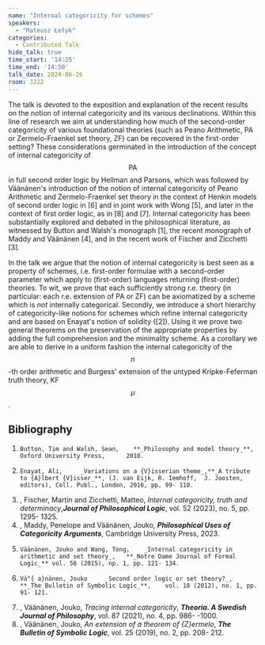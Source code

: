 ```yaml
---
name: "Internal categoricity for schemes"
speakers:
  - "Mateusz Łełyk"
categories:
  - Contributed Talk
hide_talk: true
time_start: '14:25'
time_end: '14:50'
talk_date: 2024-06-26
room: J222
---
```



	

	
	
	
	
	
The talk is devoted to the exposition and explanation of the recent results on the notion of internal categoricity and its various declinations. Within this line of research we aim at understanding how much of the second-order categoricity of various foundational theories (such as Peano Arithmetic, PA or Zermelo-Fraenkel set theory, ZF) can be recovered in the first-order setting?  These considerations germinated in the introduction of the concept of internal categoricity of $$\text{PA}$$ in full second order logic by Hellman and Parsons, which was followed by Väänänen's introduction of the notion of internal categoricity of Peano Arithmetic and Zermelo-Fraenkel set theory in the context of Henkin models of second order logic in [6] and in joint work with Wong [5], and later in the context of first order logic, as in [8] and [7]. Internal categoricity has been substantially explored and debated in the philosophical literature, as witnessed by Button and Walsh's monograph [1], the recent monograph of Maddy and  Väänänen [4], and in the recent work of Fischer and Zicchetti [3].

In the talk we argue that the notion of internal categoricity is best seen as a property of schemes, i.e. first-order formulae with a second-order parameter which apply to (first-order) languages returning (first-order) theories. To wit, we prove that each sufficiently strong r.e. theory (in particular: each r.e. extension of PA or ZF) can be axiomatized by a scheme which is _not_ internally categorical. Secondly, we introduce a short hierarchy of categoricity-like notions for schemes which refine internal categoricity and are based on Enayat's notion of solidity ([2]). Using it we prove two general theorems on the preservation of the appropriate properties by adding the full comprehension and the minimality scheme. As a corollary we are able to derive in a uniform fashion the internal categoricity of the $$n$$-th order arithmetic and Burgess' extension of the untyped Kripke-Feferman truth theory, KF$$\mu$$.
		
## Bibliography

 1.     Button, Tim and Walsh, Sean,    **_Philosophy and model theory_**, Oxford University Press,      2018.    
2.     Enayat, Ali,     _Variations on a {V}isserian theme_,**_A tribute to {A}lbert {V}isser_**, (J. van Eijk, R. Iemhoff,  J. Joosten, editors), Coll. Publ., London, 2016, pp. 99- 110.
3. ,    Fischer, Martin and Zicchetti, Matteo,     _Internal categoricity, truth and determinacy_,**_Journal of Philosophical Logic_**,    vol. 52 (2023), no. 5, pp. 1295- 1325.      
4. , Maddy, Penelope and Väänänen, Jouko, **_Philosophical Uses of Categoricity Arguments_**, Cambridge University Press, 2023.      
5.     Väänänen, Jouko and Wang, Tong,    _Internal categoricity in arithmetic and set theory_,   **_Notre Dame Journal of Formal Logic_** vol. 56 (2015), np. 1, pp. 121- 134.       
6.     Vä"{ a}nänen, Jouko     _Second order logic or set theory?_,  **_The Bulletin of Symbolic Logic_**,    vol. 18 (2012), no. 1, pp. 91- 121.        
7. ,    Väänänen, Jouko,    _Tracing internal categoricity_,  **_Theoria. A Swedish Journal of Philosophy_**, vol. 87 (2021), no. 4, pp. 986- -1000.      
8. ,    Väänänen, Jouko,    _An extension of a theorem of {Z}ermelo_,  **_The Bulletin of Symbolic Logic_**, vol. 25 (2019), no. 2, pp. 208- 212.      

	
	
	
	

